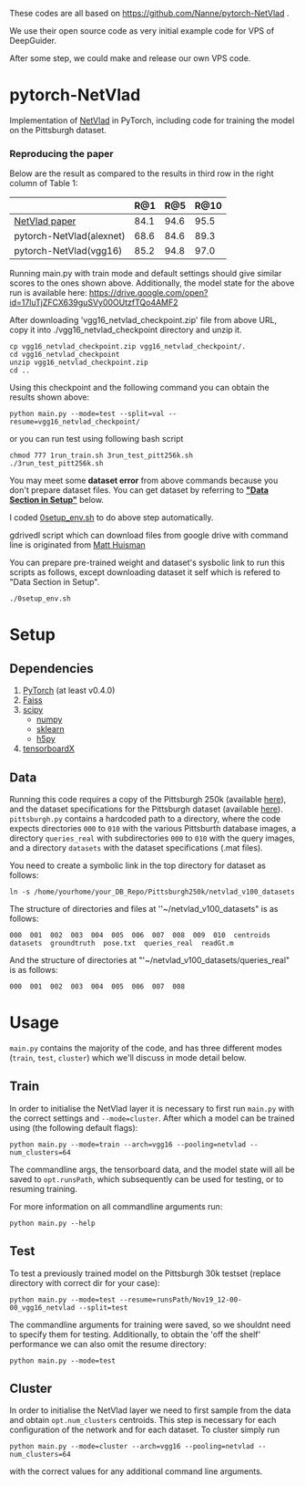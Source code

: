 These codes are all based on https://github.com/Nanne/pytorch-NetVlad .

We use their open source code as very initial example code for VPS of DeepGuider.

After some step, we could make and release our own VPS code.



# pytorch-NetVlad

Implementation of [NetVlad](https://arxiv.org/abs/1511.07247) in PyTorch, including code for training the model on the Pittsburgh dataset.

### Reproducing the paper

Below are the result as compared to the results in third row in the right column of Table 1:

|   |R@1|R@5|R@10|
|---|---|---|---|
| [NetVlad paper](https://arxiv.org/abs/1511.07247)  | 84.1  | 94.6  | 95.5  |
| pytorch-NetVlad(alexnet)  | 68.6  | 84.6  | 89.3  |
| pytorch-NetVlad(vgg16)  | 85.2  | 94.8  | 97.0  |

Running main.py with train mode and default settings should give similar scores to the ones shown above. Additionally, the model state for the above run is
available here: https://drive.google.com/open?id=17luTjZFCX639guSVy00OUtzfTQo4AMF2

After downloading 'vgg16_netvlad_checkpoint.zip' file from above URL, copy it into ./vgg16_netvlad_checkpoint directory and unzip it.

```
cp vgg16_netvlad_checkpoint.zip vgg16_netvlad_checkpoint/.
cd vgg16_netvlad_checkpoint
unzip vgg16_netvlad_checkpoint.zip
cd ..
```

Using this checkpoint and the following command you can obtain the results shown above:

    python main.py --mode=test --split=val --resume=vgg16_netvlad_checkpoint/

or you can run test using following bash script

```
chmod 777 1run_train.sh 3run_test_pitt256k.sh
./3run_test_pitt256k.sh
```

You may meet some **dataset error** from above commands because you don't prepare dataset files. You can get dataset by referring to [**"Data Section in Setup"**](#data) below.

I coded [0setup_env.sh](0setup_env.sh) to do above step automatically.

gdrivedl script which can download files from google drive with command line is originated from [Matt Huisman](https://www.matthuisman.nz/2019/01/download-google-drive-files-wget-curl.html)

You can prepare pre-trained weight and dataset's sysbolic link to run this scripts as follows, except downloading dataset it self which is refered to "Data Section in Setup".

```
./0setup_env.sh
```



# Setup

## Dependencies

1. [PyTorch](https://pytorch.org/get-started/locally/) (at least v0.4.0)
2. [Faiss](https://github.com/facebookresearch/faiss)
3. [scipy](https://www.scipy.org/)
    - [numpy](http://www.numpy.org/)
    - [sklearn](https://scikit-learn.org/stable/)
    - [h5py](https://www.h5py.org/)
4. [tensorboardX](https://github.com/lanpa/tensorboardX)

## Data
Running this code requires a copy of the Pittsburgh 250k (available [here](http://www.ok.ctrl.titech.ac.jp/~torii/project/repttile/)), 
and the dataset specifications for the Pittsburgh dataset (available [here](https://www.di.ens.fr/willow/research/netvlad/data/netvlad_v100_datasets.tar.gz)).
`pittsburgh.py` contains a hardcoded path to a directory, where the code expects directories `000` to `010` with the various Pittsburth database images, a directory
`queries_real` with subdirectories `000` to `010` with the query images, and a directory `datasets` with the dataset specifications (.mat files).

You need to create a symbolic link in the  top directory for dataset as follows:
```
ln -s /home/yourhome/your_DB_Repo/Pittsburgh250k/netvlad_v100_datasets
```
The structure of directories and files at ''~/netvlad_v100_datasets" is as follows:

```
000  001  002  003  004  005  006  007  008  009  010  centroids  datasets  groundtruth  pose.txt  queries_real  readGt.m
```

And the structure of directories at "'~/netvlad_v100_datasets/queries_real" is as follows:

```
000  001  002  003  004  005  006  007  008
```


# Usage

`main.py` contains the majority of the code, and has three different modes (`train`, `test`, `cluster`) which we'll discuss in mode detail below.

## Train

In order to initialise the NetVlad layer it is necessary to first run `main.py` with the correct settings and `--mode=cluster`. After which a model can be trained using (the following default flags):

    python main.py --mode=train --arch=vgg16 --pooling=netvlad --num_clusters=64

The commandline args, the tensorboard data, and the model state will all be saved to `opt.runsPath`, which subsequently can be used for testing, or to resuming training.

For more information on all commandline arguments run:

    python main.py --help

## Test

To test a previously trained model on the Pittsburgh 30k testset (replace directory with correct dir for your case):

    python main.py --mode=test --resume=runsPath/Nov19_12-00-00_vgg16_netvlad --split=test

The commandline arguments for training were saved, so we shouldnt need to specify them for testing.
Additionally, to obtain the 'off the shelf' performance we can also omit the resume directory:

    python main.py --mode=test

## Cluster

In order to initialise the NetVlad layer we need to first sample from the data and obtain `opt.num_clusters` centroids. This step is
necessary for each configuration of the network and for each dataset. To cluster simply run

    python main.py --mode=cluster --arch=vgg16 --pooling=netvlad --num_clusters=64

with the correct values for any additional command line arguments.